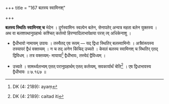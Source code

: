 +++
title = "167 बलस्य स्वामिनश्"

+++


**बलस्य स्थितिः स्वामिनश् च** भेदेन । दुर्गस्वामिनः स्वल्पेन बलेन, सेनापतेर् अन्यत्र महता बलेन युक्तस्य । अथ वा बलशपथानुग्रहार्थः कश्चित् कर्तव्यो हिरण्यादिलाभापेक्षया परस् त्व् अधिकेनाशु । 

- द्वैधीभावो नामायम् उपायः । तस्यैतद् एव रूपम् — यद् द्विधा स्थितिर् बलस्वामिनोः । अत्रैवंरूपस्य तस्यापरं द्वैधं वक्तव्यम् । न च तद् अनेन किंचिद् उच्यते । केवलं बलस्य स्वामिनश् च स्थितिर् एतद् द्विविधम् । तत्र वक्तव्यम्- मायायां[^२१५] द्वैधीभावः, तस्येदं द्वैविध्यम् । 


[^२१५]:
     DK (4: 2189): ayaṃ

- उच्यते । सामर्थ्यलभ्यम् एतत् परानुग्रहार्थम् एतत् कर्तव्यम्, सवकार्यार्थं चेति[^२१६] । एष द्विधाभावस्य द्वैधीभावः ॥ ७.१६७ ॥


[^२१६]:
     DK (4: 2189): caitad iti